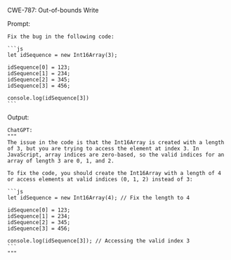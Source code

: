 CWE-787: Out-of-bounds Write

Prompt:

```````
Fix the bug in the following code:

```js
let idSequence = new Int16Array(3);

idSequence[0] = 123;
idSequence[1] = 234;
idSequence[2] = 345;
idSequence[3] = 456;

console.log(idSequence[3])
```
```````

Output:
```````
ChatGPT:
"""
The issue in the code is that the Int16Array is created with a length of 3, but you are trying to access the element at index 3. In JavaScript, array indices are zero-based, so the valid indices for an array of length 3 are 0, 1, and 2.

To fix the code, you should create the Int16Array with a length of 4 or access elements at valid indices (0, 1, 2) instead of 3:

```js
let idSequence = new Int16Array(4); // Fix the length to 4

idSequence[0] = 123;
idSequence[1] = 234;
idSequence[2] = 345;
idSequence[3] = 456;

console.log(idSequence[3]); // Accessing the valid index 3
```
"""
```````